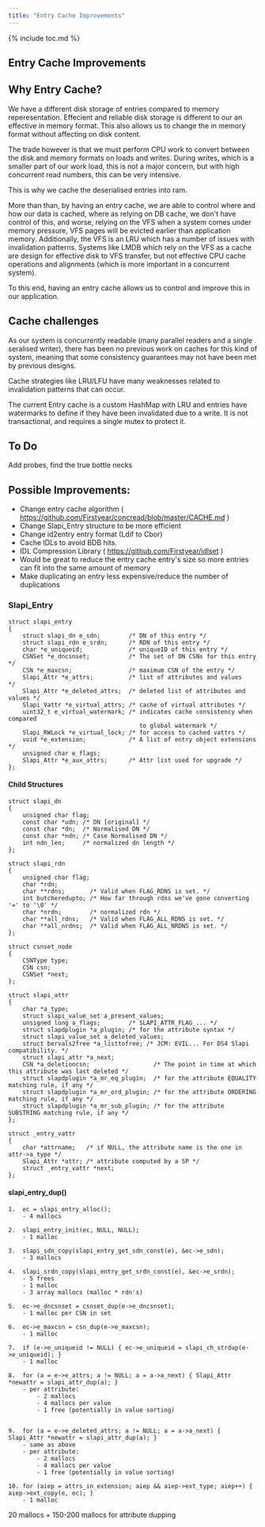 ```yaml
---
title: "Entry Cache Improvements"
---
```


{% include toc.md %}

Entry Cache Improvements
-----------------------------

## Why Entry Cache?

We have a different disk storage of entries compared to memory reperesentation. Effecient and reliable
disk storage is different to our an effective in memory format. This also allows us to change the
in memory format without affecting on disk content.

The trade however is that we must perform CPU work to convert between the disk and memory formats
on loads and writes. During writes, which is a smaller part of our work load, this is not a major
concern, but with high concurrent read numbers, this can be very intensive.

This is why we cache the deserialised entries into ram.

More than than, by having an entry cache, we are able to control where and how our data is cached,
where as relying on DB cache, we don't have control of this, and worse, relying on the VFS when a
system comes under memory pressure, VFS pages will be evicted earlier than application memory.
Additionally, the VFS is an LRU which has a number of issues with invalidation patterns. Systems
like LMDB which rely on the VFS as a cache are design for effective disk to VFS transfer, but not
effective CPU cache operations and alignments (which is more important in a concurrent system).

To this end, having an entry cache allows us to control and improve this in our application.

## Cache challenges

As our system is concurrently readable (many parallel readers and a single seralised writer), there
has been no previous work on caches for this kind of system, meaning that some consistency guarantees
may not have been met by previous designs.

Cache strategies like LRU/LFU have many weaknesses related to invalidation patterns that can occur.

The current Entry cache is a custom HashMap with LRU and entries have watermarks to define if they
have been invalidated due to a write. It is not transactional, and requires a single mutex to protect
it.

## To Do

Add probes, find the true bottle necks

## Possible Improvements:

- Change entry cache algorithm ( https://github.com/Firstyear/concread/blob/master/CACHE.md )
- Change Slapi_Entry structure to be more efficient
- Change id2entry entry format (Ldif to Cbor)
- Cache IDLs to avoid BDB hits.
- IDL Compression Library ( https://github.com/Firstyear/idlset )
- Would be great to reduce the entry cache entry's size so more entries can fit into the same amount of memory
- Make duplicating an entry less expensive/reduce the number of duplications

### Slapi_Entry

```
struct slapi_entry
{
    struct slapi_dn e_sdn;        /* DN of this entry */
    struct slapi_rdn e_srdn;      /* RDN of this entry */
    char *e_uniqueid;             /* uniqueID of this entry */
    CSNSet *e_dncsnset;           /* The set of DN CSNs for this entry */
    CSN *e_maxcsn;                /* maximum CSN of the entry */
    Slapi_Attr *e_attrs;          /* list of attributes and values   */
    Slapi_Attr *e_deleted_attrs;  /* deleted list of attributes and values */
    Slapi_Vattr *e_virtual_attrs; /* cache of virtual attributes */
    uint32_t e_virtual_watermark; /* indicates cache consistency when compared
                                     to global watermark */
    Slapi_RWLock *e_virtual_lock; /* for access to cached vattrs */
    void *e_extension;            /* A list of entry object extensions */
    unsigned char e_flags;
    Slapi_Attr *e_aux_attrs;      /* Attr list used for upgrade */
};
```

#### Child Structures

```
struct slapi_dn
{
    unsigned char flag;
    const char *udn; /* DN [original] */
    const char *dn;  /* Normalised DN */
    const char *ndn; /* Case Normalised DN */
    int ndn_len;     /* normalized dn length */
};

struct slapi_rdn
{
    unsigned char flag;
    char *rdn;
    char **rdns;       /* Valid when FLAG_RDNS is set. */
    int butcheredupto; /* How far through rdns we've gone converting '=' to '\0' */
    char *nrdn;        /* normalized rdn */
    char **all_rdns;   /* Valid when FLAG_ALL_RDNS is set. */
    char **all_nrdns;  /* Valid when FLAG_ALL_NRDNS is set. */
};

struct csnset_node
{
    CSNType type;
    CSN csn;
    CSNSet *next;
};

struct slapi_attr
{
    char *a_type;
    struct slapi_value_set a_present_values;
    unsigned long a_flags;        /* SLAPI_ATTR_FLAG_... */
    struct slapdplugin *a_plugin; /* for the attribute syntax */
    struct slapi_value_set a_deleted_values;
    struct bervals2free *a_listtofree; /* JCM: EVIL... For DS4 Slapi compatibility. */
    struct slapi_attr *a_next;
    CSN *a_deletioncsn;                  /* The point in time at which this attribute was last deleted */
    struct slapdplugin *a_mr_eq_plugin;  /* for the attribute EQUALITY matching rule, if any */
    struct slapdplugin *a_mr_ord_plugin; /* for the attribute ORDERING matching rule, if any */
    struct slapdplugin *a_mr_sub_plugin; /* for the attribute SUBSTRING matching rule, if any */
};

struct _entry_vattr
{
    char *attrname;   /* if NULL, the attribute name is the one in attr->a_type */
    Slapi_Attr *attr; /* attribute computed by a SP */
    struct _entry_vattr *next;
};
```

#### slapi_entry_dup()



    1.  ec = slapi_entry_alloc();
        - 4 mallocs

    2.  slapi_entry_init(ec, NULL, NULL);
        - 1 malloc

    3.  slapi_sdn_copy(slapi_entry_get_sdn_const(e), &ec->e_sdn);
        - 3 mallocs

    4.  slapi_srdn_copy(slapi_entry_get_srdn_const(e), &ec->e_srdn);
        - 5 frees
        - 1 malloc
        - 3 array mallocs (malloc * rdn's)

    5.  ec->e_dncsnset = csnset_dup(e->e_dncsnset);
        - 1 malloc per CSN in set

    6.  ec->e_maxcsn = csn_dup(e->e_maxcsn);
        - 1 malloc

    7.  if (e->e_uniqueid != NULL) { ec->e_uniqueid = slapi_ch_strdup(e->e_uniqueid); }
        - 1 malloc

    8.  for (a = e->e_attrs; a != NULL; a = a->a_next) { Slapi_Attr *newattr = slapi_attr_dup(a); }
        - per attribute: 
            - 2 mallocs
            - 4 mallocs per value
            - 1 free (potentially in value sorting)


    9.  for (a = e->e_deleted_attrs; a != NULL; a = a->a_next) { Slapi_Attr *newattr = slapi_attr_dup(a); }
        - same as above
        - per attribute: 
            - 2 mallocs
            - 4 mallocs per value
            - 1 free (potentially in value sorting)

    10. for (aiep = attrs_in_extension; aiep && aiep->ext_type; aiep++) { aiep->ext_copy(e, ec); }
        - 1 malloc
    


20 mallocs + 150-200 mallocs for attribute dupping





























